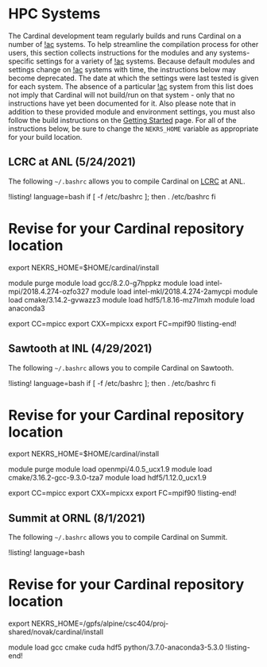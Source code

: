 # HPC Systems

The Cardinal development team regularly builds and runs Cardinal on a number
of [!ac](HPC) systems. To help streamline the compilation
process for other users, this section collects instructions for the modules and any
systems-specific settings for a variety of [!ac](HPC) systems. Because default modules and
settings change on [!ac](HPC) systems with time, the instructions below may become deprecated.
The date at which the settings were last tested is given for each system.
The absence of a particular [!ac](HPC) system from this list does not imply that Cardinal will not
build/run on that system - only that no instructions have yet been documented for it.
Also please note that in addition to these provided module and environment settings,
you must also follow the build instructions on the
[Getting Started](start.md) page.
For all of the instructions below, be sure to change the `NEKRS_HOME` variable
as appropriate for your build location.

## LCRC at ANL (5/24/2021)

The following `~/.bashrc` allows you to compile Cardinal on
[LCRC](https://www.lcrc.anl.gov/systems/resources/) at ANL.

!listing! language=bash
if [ -f /etc/bashrc ]; then
        . /etc/bashrc
fi

# Revise for your Cardinal repository location
export NEKRS_HOME=$HOME/cardinal/install

module purge
module load gcc/8.2.0-g7hppkz
module load intel-mpi/2018.4.274-ozfo327
module load intel-mkl/2018.4.274-2amycpi
module load cmake/3.14.2-gvwazz3
module load hdf5/1.8.16-mz7lmxh
module load anaconda3

export CC=mpicc
export CXX=mpicxx
export FC=mpif90
!listing-end!

## Sawtooth at INL (4/29/2021)

The following `~/.bashrc` allows you to compile Cardinal on Sawtooth.

!listing! language=bash
if [ -f /etc/bashrc ]; then
        . /etc/bashrc
fi

# Revise for your Cardinal repository location
export NEKRS_HOME=$HOME/cardinal/install

module purge
module load openmpi/4.0.5_ucx1.9
module load cmake/3.16.2-gcc-9.3.0-tza7
module load hdf5/1.12.0_ucx1.9

export CC=mpicc
export CXX=mpicxx
export FC=mpif90
!listing-end!

## Summit at ORNL (8/1/2021)

The following `~/.bashrc` allows you to compile Cardinal on Summit.

!listing! language=bash
# Revise for your Cardinal repository location
export NEKRS_HOME=/gpfs/alpine/csc404/proj-shared/novak/cardinal/install

module load gcc cmake cuda hdf5 python/3.7.0-anaconda3-5.3.0
!listing-end!
